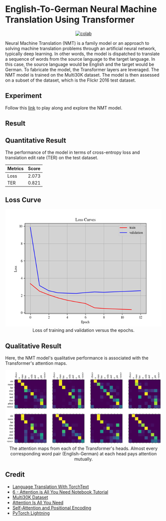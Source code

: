 # English-To-German Neural Machine Translation Using Transformer


 <div align="center">
    <a href="https://colab.research.google.com/github/reshalfahsi/neural-machine-translation/blob/master/EN_DE_Neural_Machine_Translation.ipynb"><img src="https://colab.research.google.com/assets/colab-badge.svg" alt="colab"></a>
    <br />
 </div>


Neural Machine Translation (NMT) is a family model or an approach to solving machine translation problems through an artificial neural network, typically deep learning. In other words, the model is dispatched to translate a sequence of words from the source language to the target language. In this case, the source language would be English and the target would be German. To fabricate the model, the Transformer layers are leveraged. The NMT model is trained on the Multi30K dataset. The model is then assessed on a subset of the dataset, which is the Flickr 2016 test dataset.


## Experiment


Follow this [link](https://github.com/reshalfahsi/neural-machine-translation/blob/master/EN-DE_Neural_Machine_Translation.ipynb) to play along and explore the NMT model.


## Result

## Quantitative Result

The performance of the model in terms of cross-entropy loss and translation edit rate (TER) on the test dataset.

Metrics | Score |
------------ | ------------- |
Loss | 2.073 |
TER | 0.821 |


## Loss Curve

<p align="center"> <img src="https://github.com/reshalfahsi/neural-machine-translation/blob/master/assets/loss_curve.png" alt="loss_curve" > <br /> Loss of training and validation versus the epochs. </p>

## Qualitative Result

Here, the NMT model's qualitative performance is associated with the Transformer's attention maps.

<p align="center"> <img src="https://github.com/reshalfahsi/neural-machine-translation/blob/master/assets/qualitative_result.png" alt="qualitative_result"> <br /> The attention maps from each of the Transformer's heads. Almost every corresponding word pair (English-German) at each head pays attention mutually. </p>


## Credit

- [Language Translation With TorchText](https://pytorch.org/tutorials/beginner/torchtext_translation_tutorial.html)
- [6 - Attention is All You Need Notebook Tutorial](https://github.com/bentrevett/pytorch-seq2seq/blob/master/6%20-%20Attention%20is%20All%20You%20Need.ipynb)
- [Multi30K Dataset](https://github.com/multi30k/dataset)
- [Attention Is All You Need](https://arxiv.org/abs/1706.03762)
- [Self-Attention and Positional Encoding](https://d2l.ai/chapter_attention-mechanisms-and-transformers/self-attention-and-positional-encoding.html)
- [PyTorch Lightning](https://lightning.ai/docs/pytorch/latest/)
